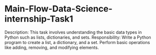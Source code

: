 # Main-Flow-Data-Science-internship-Task1
Description:
This task involves understanding the basic data
types in Python such as lists, dictionaries, and
sets.
Responsibility:
Write a Python program to create a list, a
dictionary, and a set. Perform basic operations
like adding, removing, and modifying
elements.

